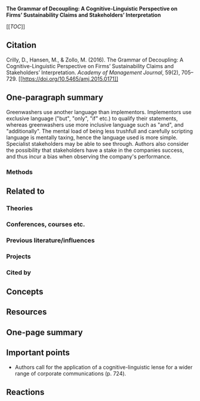 **The Grammar of Decoupling: A Cognitive-Linguistic Perspective on Firms’ Sustainability Claims and Stakeholders’ Interpretation**

[[_TOC_]]

## Citation

Crilly, D., Hansen, M., & Zollo, M. (2016). The Grammar of Decoupling: A Cognitive-Linguistic Perspective on Firms’ Sustainability Claims and Stakeholders’ Interpretation. *Academy of Management Journal*, 59(2), 705–729. [[https://doi.org/10.5465/amj.2015.0171]]

## One-paragraph summary

Greenwashers use another language than implementors. Implementors use exclusive language ("but", "only", "if" etc.) to qualify their statements, whereas greenwashers use more inclusive language such as "and", and "additionally". The mental load of being less trushfull and carefully scripting language is mentally taxing, hence the language used is more simple. Specialist stakeholders may be able to see through. Authors also consider the possibility that stakeholders have a stake in the companies success, and thus incur a bias when observing the company's performance.

### Methods

## Related to

### Theories

### Conferences, courses etc.

### Previous literature/influences

### Projects

### Cited by

## Concepts

## Resources

## One-page summary

## Important points
* Authors call for the application of a cognitive-linguistic lense for a wider range of corporate communications (p. 724).

## Reactions